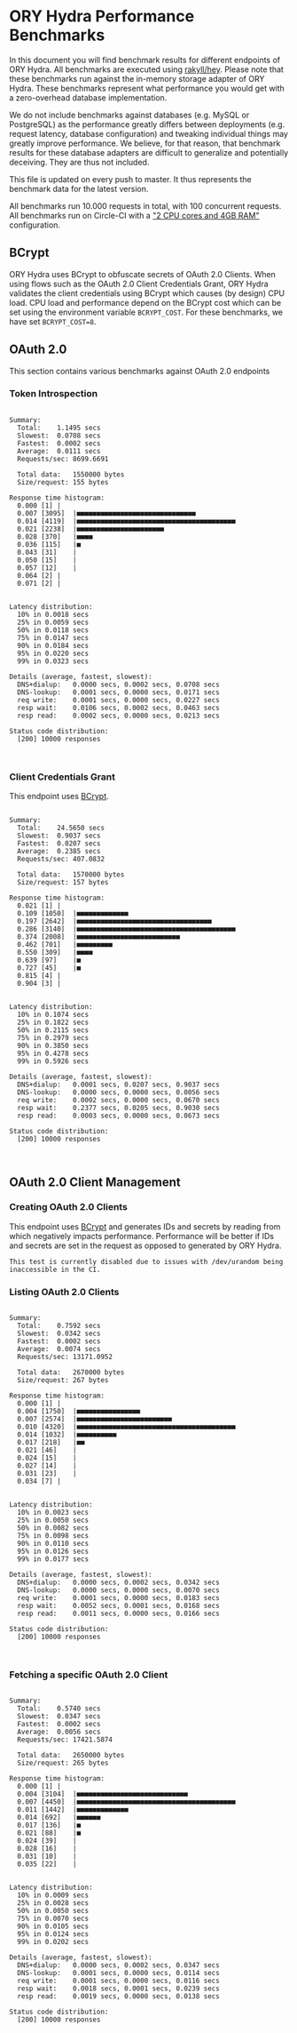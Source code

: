 # ORY Hydra Performance Benchmarks

In this document you will find benchmark results for different endpoints of ORY Hydra. All benchmarks are executed
using [rakyll/hey](https://github.com/rakyll/hey). Please note that these benchmarks run against the in-memory storage
adapter of ORY Hydra. These benchmarks represent what performance you would get with a zero-overhead database implementation.

We do not include benchmarks against databases (e.g. MySQL or PostgreSQL) as the performance greatly differs between
deployments (e.g. request latency, database configuration) and tweaking individual things may greatly improve performance.
We believe, for that reason, that benchmark results for these database adapters are difficult to generalize and potentially
deceiving. They are thus not included.

This file is updated on every push to master. It thus represents the benchmark data for the latest version.

All benchmarks run 10.000 requests in total, with 100 concurrent requests. All benchmarks run on Circle-CI with a
["2 CPU cores and 4GB RAM"](https://support.circleci.com/hc/en-us/articles/360000489307-Why-do-my-tests-take-longer-to-run-on-CircleCI-than-locally-)
configuration.

## BCrypt

ORY Hydra uses BCrypt to obfuscate secrets of OAuth 2.0 Clients. When using flows such as the OAuth 2.0 Client Credentials
Grant, ORY Hydra validates the client credentials using BCrypt which causes (by design) CPU load. CPU load and performance
depend on the BCrypt cost which can be set using the environment variable `BCRYPT_COST`. For these benchmarks,
we have set `BCRYPT_COST=8`.

## OAuth 2.0

This section contains various benchmarks against OAuth 2.0 endpoints

### Token Introspection

```

Summary:
  Total:	1.1495 secs
  Slowest:	0.0708 secs
  Fastest:	0.0002 secs
  Average:	0.0111 secs
  Requests/sec:	8699.6691
  
  Total data:	1550000 bytes
  Size/request:	155 bytes

Response time histogram:
  0.000 [1]	|
  0.007 [3095]	|■■■■■■■■■■■■■■■■■■■■■■■■■■■■■■
  0.014 [4119]	|■■■■■■■■■■■■■■■■■■■■■■■■■■■■■■■■■■■■■■■■
  0.021 [2238]	|■■■■■■■■■■■■■■■■■■■■■■
  0.028 [370]	|■■■■
  0.036 [115]	|■
  0.043 [31]	|
  0.050 [15]	|
  0.057 [12]	|
  0.064 [2]	|
  0.071 [2]	|


Latency distribution:
  10% in 0.0018 secs
  25% in 0.0059 secs
  50% in 0.0118 secs
  75% in 0.0147 secs
  90% in 0.0184 secs
  95% in 0.0220 secs
  99% in 0.0323 secs

Details (average, fastest, slowest):
  DNS+dialup:	0.0000 secs, 0.0002 secs, 0.0708 secs
  DNS-lookup:	0.0001 secs, 0.0000 secs, 0.0171 secs
  req write:	0.0001 secs, 0.0000 secs, 0.0227 secs
  resp wait:	0.0106 secs, 0.0002 secs, 0.0463 secs
  resp read:	0.0002 secs, 0.0000 secs, 0.0213 secs

Status code distribution:
  [200]	10000 responses



```

### Client Credentials Grant

This endpoint uses [BCrypt](#bcrypt).

```

Summary:
  Total:	24.5650 secs
  Slowest:	0.9037 secs
  Fastest:	0.0207 secs
  Average:	0.2385 secs
  Requests/sec:	407.0832
  
  Total data:	1570000 bytes
  Size/request:	157 bytes

Response time histogram:
  0.021 [1]	|
  0.109 [1050]	|■■■■■■■■■■■■■
  0.197 [2642]	|■■■■■■■■■■■■■■■■■■■■■■■■■■■■■■■■■■
  0.286 [3140]	|■■■■■■■■■■■■■■■■■■■■■■■■■■■■■■■■■■■■■■■■
  0.374 [2008]	|■■■■■■■■■■■■■■■■■■■■■■■■■■
  0.462 [701]	|■■■■■■■■■
  0.550 [309]	|■■■■
  0.639 [97]	|■
  0.727 [45]	|■
  0.815 [4]	|
  0.904 [3]	|


Latency distribution:
  10% in 0.1074 secs
  25% in 0.1822 secs
  50% in 0.2115 secs
  75% in 0.2979 secs
  90% in 0.3850 secs
  95% in 0.4278 secs
  99% in 0.5926 secs

Details (average, fastest, slowest):
  DNS+dialup:	0.0001 secs, 0.0207 secs, 0.9037 secs
  DNS-lookup:	0.0000 secs, 0.0000 secs, 0.0056 secs
  req write:	0.0002 secs, 0.0000 secs, 0.0670 secs
  resp wait:	0.2377 secs, 0.0205 secs, 0.9030 secs
  resp read:	0.0003 secs, 0.0000 secs, 0.0673 secs

Status code distribution:
  [200]	10000 responses



```

## OAuth 2.0 Client Management

### Creating OAuth 2.0 Clients

This endpoint uses [BCrypt](#bcrypt) and generates IDs and secrets by reading from  which negatively impacts
performance. Performance will be better if IDs and secrets are set in the request as opposed to generated by ORY Hydra.

```
This test is currently disabled due to issues with /dev/urandom being inaccessible in the CI.
```

### Listing OAuth 2.0 Clients

```

Summary:
  Total:	0.7592 secs
  Slowest:	0.0342 secs
  Fastest:	0.0002 secs
  Average:	0.0074 secs
  Requests/sec:	13171.0952
  
  Total data:	2670000 bytes
  Size/request:	267 bytes

Response time histogram:
  0.000 [1]	|
  0.004 [1750]	|■■■■■■■■■■■■■■■■
  0.007 [2574]	|■■■■■■■■■■■■■■■■■■■■■■■■
  0.010 [4320]	|■■■■■■■■■■■■■■■■■■■■■■■■■■■■■■■■■■■■■■■■
  0.014 [1032]	|■■■■■■■■■■
  0.017 [218]	|■■
  0.021 [46]	|
  0.024 [15]	|
  0.027 [14]	|
  0.031 [23]	|
  0.034 [7]	|


Latency distribution:
  10% in 0.0023 secs
  25% in 0.0050 secs
  50% in 0.0082 secs
  75% in 0.0098 secs
  90% in 0.0110 secs
  95% in 0.0126 secs
  99% in 0.0177 secs

Details (average, fastest, slowest):
  DNS+dialup:	0.0000 secs, 0.0002 secs, 0.0342 secs
  DNS-lookup:	0.0000 secs, 0.0000 secs, 0.0070 secs
  req write:	0.0001 secs, 0.0000 secs, 0.0183 secs
  resp wait:	0.0052 secs, 0.0001 secs, 0.0168 secs
  resp read:	0.0011 secs, 0.0000 secs, 0.0166 secs

Status code distribution:
  [200]	10000 responses



```

### Fetching a specific OAuth 2.0 Client

```

Summary:
  Total:	0.5740 secs
  Slowest:	0.0347 secs
  Fastest:	0.0002 secs
  Average:	0.0056 secs
  Requests/sec:	17421.5874
  
  Total data:	2650000 bytes
  Size/request:	265 bytes

Response time histogram:
  0.000 [1]	|
  0.004 [3104]	|■■■■■■■■■■■■■■■■■■■■■■■■■■■■
  0.007 [4450]	|■■■■■■■■■■■■■■■■■■■■■■■■■■■■■■■■■■■■■■■■
  0.011 [1442]	|■■■■■■■■■■■■■
  0.014 [692]	|■■■■■■
  0.017 [136]	|■
  0.021 [88]	|■
  0.024 [39]	|
  0.028 [16]	|
  0.031 [10]	|
  0.035 [22]	|


Latency distribution:
  10% in 0.0009 secs
  25% in 0.0028 secs
  50% in 0.0050 secs
  75% in 0.0070 secs
  90% in 0.0105 secs
  95% in 0.0124 secs
  99% in 0.0202 secs

Details (average, fastest, slowest):
  DNS+dialup:	0.0000 secs, 0.0002 secs, 0.0347 secs
  DNS-lookup:	0.0001 secs, 0.0000 secs, 0.0114 secs
  req write:	0.0001 secs, 0.0000 secs, 0.0116 secs
  resp wait:	0.0018 secs, 0.0001 secs, 0.0239 secs
  resp read:	0.0019 secs, 0.0000 secs, 0.0138 secs

Status code distribution:
  [200]	10000 responses



```

